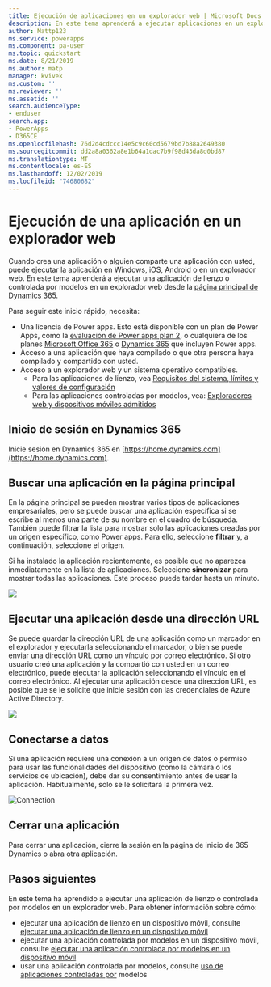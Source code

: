 ```yaml
---
title: Ejecución de aplicaciones en un explorador web | Microsoft Docs
description: En este tema aprenderá a ejecutar aplicaciones en un explorador web
author: Mattp123
ms.service: powerapps
ms.component: pa-user
ms.topic: quickstart
ms.date: 8/21/2019
ms.author: matp
manager: kvivek
ms.custom: ''
ms.reviewer: ''
ms.assetid: ''
search.audienceType:
- enduser
search.app:
- PowerApps
- D365CE
ms.openlocfilehash: 76d2d4cdccc14e5c9c60cd5679bd7b88a2649380
ms.sourcegitcommit: dd2a8a0362a8e1b64a1dac7b9f98d43da8d0bd87
ms.translationtype: MT
ms.contentlocale: es-ES
ms.lasthandoff: 12/02/2019
ms.locfileid: "74680682"
---
```

# <a name="run-an-app-in-a-web-browser"></a>Ejecución de una aplicación en un explorador web
Cuando crea una aplicación o alguien comparte una aplicación con usted, puede ejecutar la aplicación en Windows, iOS, Android o en un explorador web. En este tema aprenderá a ejecutar una aplicación de lienzo o controlada por modelos en un explorador web desde la [página principal de Dynamics 365](https://home.dynamics.com).

Para seguir este inicio rápido, necesita:
- Una licencia de Power apps. Esto está disponible con un plan de Power Apps, como la [evaluación de Power apps plan 2](https://docs.microsoft.com/powerapps/maker/signup-for-powerapps), o cualquiera de los planes [Microsoft Office 365](https://signup.microsoft.com/Signup?OfferId=467eab54-127b-42d3-b046-3844b860bebf&dl=O365_BUSINESS_PREMIUM&ali=1) o [Dynamics 365](https://dynamics.microsoft.com/pricing/) que incluyen Power apps. 
- Acceso a una aplicación que haya compilado o que otra persona haya compilado y compartido con usted.
- Acceso a un explorador web y un sistema operativo compatibles.
   - Para las aplicaciones de lienzo, vea [Requisitos del sistema, límites y valores de configuración](../maker/canvas-apps/limits-and-config.md)
   - Para las aplicaciones controladas por modelos, vea: [Exploradores web y dispositivos móviles admitidos](https://docs.microsoft.com/dynamics365/customer-engagement/admin/supported-web-browsers-and-mobile-devices)


## <a name="sign-in-to-dynamics-365"></a>Inicio de sesión en Dynamics 365
Inicie sesión en Dynamics 365 en [https://home.dynamics.com](https://home.dynamics.com).

## <a name="find-an-app-on-the-home-page"></a>Buscar una aplicación en la página principal
En la página principal se pueden mostrar varios tipos de aplicaciones empresariales, pero se puede buscar una aplicación específica si se escribe al menos una parte de su nombre en el cuadro de búsqueda. También puede filtrar la lista para mostrar solo las aplicaciones creadas por un origen específico, como Power apps. Para ello, seleccione **filtrar** y, a continuación, seleccione el origen.

Si ha instalado la aplicación recientemente, es posible que no aparezca inmediatamente en la lista de aplicaciones. Seleccione **sincronizar** para mostrar todas las aplicaciones. Este proceso puede tardar hasta un minuto.

![](./media/run-app-browser/dynamics-365-home.png)


## <a name="run-an-app-from-a-url"></a>Ejecutar una aplicación desde una dirección URL
Se puede guardar la dirección URL de una aplicación como un marcador en el explorador y ejecutarla seleccionando el marcador, o bien se puede enviar una dirección URL como un vínculo por correo electrónico. Si otro usuario creó una aplicación y la compartió con usted en un correo electrónico, puede ejecutar la aplicación seleccionando el vínculo en el correo electrónico. Al ejecutar una aplicación desde una dirección URL, es posible que se le solicite que inicie sesión con las credenciales de Azure Active Directory.

![](./media/run-app-browser/web-login.png)

## <a name="connect-to-data"></a>Conectarse a datos
Si una aplicación requiere una conexión a un origen de datos o permiso para usar las funcionalidades del dispositivo (como la cámara o los servicios de ubicación), debe dar su consentimiento antes de usar la aplicación. Habitualmente, solo se le solicitará la primera vez.

![Connection](./media/run-app-browser/app-connection.png)

## <a name="close-an-app"></a>Cerrar una aplicación
Para cerrar una aplicación, cierre la sesión en la página de inicio de 365 Dynamics o abra otra aplicación.

## <a name="next-steps"></a>Pasos siguientes
En este tema ha aprendido a ejecutar una aplicación de lienzo o controlada por modelos en un explorador web. Para obtener información sobre cómo:
- ejecutar una aplicación de lienzo en un dispositivo móvil, consulte [ejecutar una aplicación de lienzo en un dispositivo móvil](run-app-client.md)
- ejecutar una aplicación controlada por modelos en un dispositivo móvil, consulte [ejecutar una aplicación controlada por modelos en un dispositivo móvil](run-app-client-model-driven.md)
- usar una aplicación controlada por modelos, consulte [uso de aplicaciones controladas por](use-model-driven-apps.md) modelos

